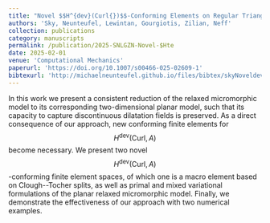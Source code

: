 ```yaml
---
title: "Novel $$H^{dev}(Curl{})$$-Conforming Elements on Regular Triangulations and Clough--Tocher Splits for the Planar Relaxed Micromorphic Model"
authors: 'Sky, Neunteufel, Lewintan, Gourgiotis, Zilian, Neff'
collection: publications
category: manuscripts
permalink: /publication/2025-SNLGZN-Novel-$Hte
date: 2025-02-01
venue: 'Computational Mechanics'
paperurl: 'https://doi.org/10.1007/s00466-025-02609-1'
bibtexurl: 'http://michaelneunteufel.github.io/files/bibtex/skyNoveldevCurlconformingElements2025.bib'
---
```

In this work we present a consistent reduction of the relaxed micromorphic model to its corresponding two-dimensional planar model, such that its capacity to capture discontinuous dilatation fields is preserved. As a direct consequence of our approach, new conforming finite elements for $${H}^{\textrm{dev}}(\textrm{Curl}{,A})$$ become necessary. We present two novel $${H}^{\textrm{dev}}(\textrm{Curl}{,A})$$-conforming finite element spaces, of which one is a macro element based on Clough--Tocher splits, as well as primal and mixed variational formulations of the planar relaxed micromorphic model. Finally, we demonstrate the effectiveness of our approach with two numerical examples.